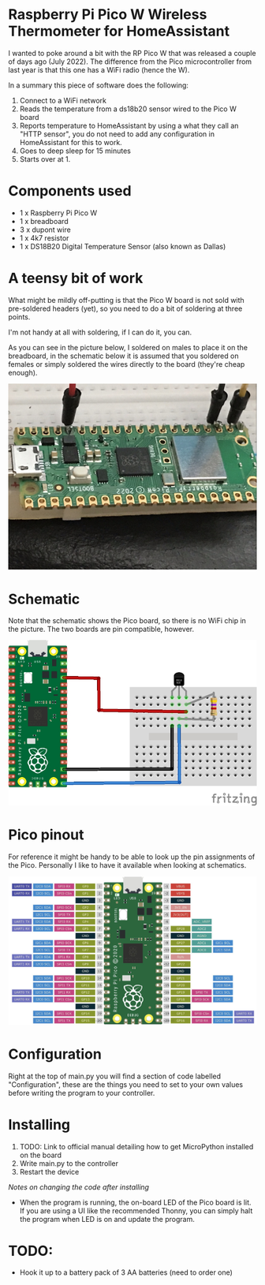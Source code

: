 # Raspberry Pi Pico W Wireless Thermometer for HomeAssistant
I wanted to poke around a bit with the RP Pico W that was released a couple of days 
ago (July 2022). The difference from the Pico microcontroller from last year is that
this one has a WiFi radio (hence the W).

In a summary this piece of software does the following:

1. Connect to a WiFi network
2. Reads the temperature from a ds18b20 sensor wired to the Pico W board
3. Reports temperature to HomeAssistant by using a what they call an "HTTP sensor",
   you do not need to add any configuration in HomeAssistant for this to work.
4. Goes to deep sleep for 15 minutes
5. Starts over at 1.


# Components used
- 1 x Raspberry Pi Pico W
- 1 x breadboard
- 3 x dupont wire
- 1 x 4k7 resistor
- 1 x DS18B20 Digital Temperature Sensor (also known as Dallas)


# A teensy bit of work
What might be mildly off-putting is that the Pico W board is not sold with pre-soldered headers (yet), so 
you need to do a bit of soldering at three points. 

I'm not handy at all with soldering, if I can do it, you can.

As you can see in the picture below, I soldered on males to place it on the breadboard, in the 
schematic below it is assumed that you soldered on females or simply soldered the wires directly to 
the board (they're cheap enough).

![](img/solder-points.jpg)


# Schematic
Note that the schematic shows the Pico board, so there is no WiFi chip in the picture. The two 
boards are pin compatible, however.

![](img/schematic.webp)


# Pico pinout
For reference it might be handy to be able to look up the pin assignments of the Pico. Personally
I like to have it available when looking at schematics.

![](img/pico-pinout.jpg)


# Configuration
Right at the top of main.py you will find a section of code labelled "Configuration", these are
the things you need to set to your own values before writing the program to your controller.


# Installing
1. TODO: Link to official manual detailing how to get MicroPython installed on the board
2. Write main.py to the controller
3. Restart the device

_Notes on changing the code after installing_
- When the program is running, the on-board LED of the Pico board is lit. If 
  you are using a UI like the recommended Thonny, you can simply halt the 
  program when LED is on and update the program.


# TODO:
- Hook it up to a battery pack of 3 AA batteries (need to order one)
